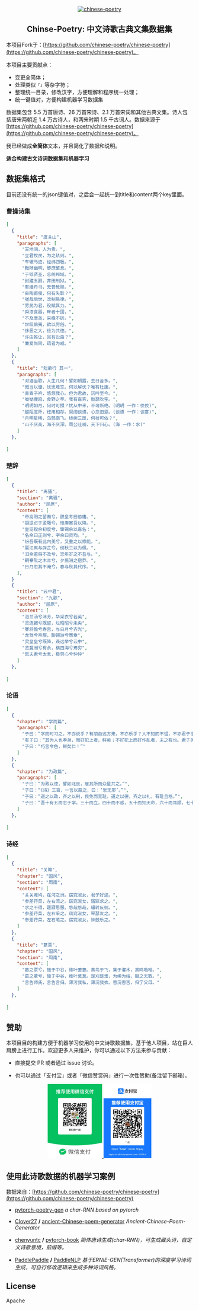<p align="center">
  <a href="https://github.com/chinese-poetry/chinese-poetry">
      <img src="https://avatars3.githubusercontent.com/u/30764933?s=200&v=4" alt="chinese-poetry">
  </a>
</p>

<h2 align="center">Chinse-Poetry: 中文诗歌古典文集数据集</h2>

本项目Fork于：[https://github.com/chinese-poetry/chinese-poetry](https://github.com/chinese-poetry/chinese-poetry)。

本项目主要贡献点：
- 变更全简体；
- 处理类似``「」``等杂字符；
- 整理统一目录，修改汉字，方便理解和程序统一处理；
- 统一键值对，方便构建机器学习数据集


数据集包含 5.5 万首唐诗、26 万首宋诗、2.1 万首宋词和其他古典文集。诗人包括唐宋两朝近 1.4 万古诗人，和两宋时期 1.5 千古词人。数据来源于[https://github.com/chinese-poetry/chinese-poetry](https://github.com/chinese-poetry/chinese-poetry)。

我已经做成**全简体**文本，并且简化了数据和说明。

**适合构建古文诗词数据集和机器学习** 


## 数据集格式
目前还没有统一的json键值对，之后会一起统一到title和content两个key里面。
### 曹操诗集
```json
[
  {
    "title": "度关山",
    "paragraphs": [
      "天地间，人为贵。",
      "立君牧民，为之轨则。",
      "车辙马迹，经纬四极。",
      "黜陟幽明，黎庶繁息。",
      "于铄贤圣，总统邦域。",
      "封建五爵，井田刑狱。",
      "有燔丹书，无普赦赎。",
      "皋陶甫侯，何有失职？",
      "嗟哉后世，改制易律。",
      "劳民为君，役赋其力。",
      "舜漆食器，畔者十国，",
      "不及唐尧，采椽不斫。",
      "世叹伯夷，欲以厉俗。",
      "侈恶之大，俭为共德。",
      "许由推让，岂有讼曲？",
      "兼爱尚同，疏者为戚。"
    ]
  },
  {
    "title": "短歌行 其一",
    "paragraphs": [
      "对酒当歌，人生几何！譬如朝露，去日苦多。",
      "慨当以慷，忧思难忘。何以解忧？唯有杜康。",
      "青青子衿，悠悠我心。但为君故，沉吟至今。",
      "呦呦鹿鸣，食野之苹。我有嘉宾，鼓瑟吹笙。",
      "明明如月，何时可掇？忧从中来，不可断绝。(明明 一作：佼佼)",
      "越陌度阡，枉用相存。契阔谈䜩，心念旧恩。(谈䜩 一作：谈宴)",
      "月明星稀，乌鹊南飞。绕树三匝，何枝可依？",
      "山不厌高，海不厌深。周公吐哺，天下归心。(海 一作：水)"
    ]
  },
  
]
```

### 楚辞
```json
[
  {
    "title": "离骚",
    "section": "离骚",
    "author": "屈原",
    "content": [
      "帝高阳之苗裔兮，朕皇考曰伯庸。",
      "摄提贞于孟陬兮，惟庚寅吾以降。",
      "皇览揆余初度兮，肇锡余以嘉名：",
      "名余曰正则兮，字余曰灵均。",
      "纷吾既有此内美兮，又重之以修能。",
      "扈江离与辟芷兮，纫秋兰以为佩。",
      "汨余若将不及兮，恐年岁之不吾与。",
      "朝搴阰之木兰兮，夕揽洲之宿莽。",
      "日月忽其不淹兮，春与秋其代序。",
    ],
  }
  {
    "title": "云中君",
    "section": "九歌",
    "author": "屈原",
    "content": [
      "浴兰汤兮沐芳，华采衣兮若英",
      "灵连蜷兮既留，烂昭昭兮未央",
      "謇将憺兮寿宫，与日月兮齐光",
      "龙驾兮帝服，聊翱游兮周章",
      "灵皇皇兮既降，猋远举兮云中",
      "览冀洲兮有余，横四海兮焉穷",
      "思夫君兮太息，极劳心兮忡忡"
    ]
  },
  
]
```

### 论语
```json
[
  {
    "chapter": "学而篇",
    "paragraphs": [
      "子曰：“学而时习之，不亦说乎？有朋自远方来，不亦乐乎？人不知而不愠，不亦君子乎？”",
      "有子曰：“其为人也孝弟，而好犯上者，鲜矣；不好犯上而好作乱者，未之有也。君子务本，本立而道生。孝弟也者，其为仁之本与！”",
      "子曰：“巧言令色，鲜矣仁！”"
    ]
  },
  {
    "chapter": "为政篇",
    "paragraphs": [
      "子曰：“为政以德，譬如北辰，居其所而众星共之。”",
      "子曰：“《诗》三百，一言以蔽之，曰：‘思无邪’。”",
      "子曰：“道之以政，齐之以刑，民免而无耻。道之以德，齐之以礼，有耻且格。”",
      "子曰：“吾十有五而志于学，三十而立，四十而不惑，五十而知天命，六十而耳顺，七十而从心所欲，不逾矩。”"
    ]
  },
  
]
```

### 诗经
```json
[
  {
    "title": "关雎",
    "chapter": "国风",
    "section": "周南",
    "content": [
      "关关雎鸠，在河之洲。窈窕淑女，君子好逑。",
      "参差荇菜，左右流之。窈窕淑女，寤寐求之。",
      "求之不得，寤寐思服。悠哉悠哉，辗转反侧。",
      "参差荇菜，左右采之。窈窕淑女，琴瑟友之。",
      "参差荇菜，左右芼之。窈窕淑女，钟鼓乐之。"
    ]
  },
  {
    "title": "葛覃",
    "chapter": "国风",
    "section": "周南",
    "content": [
      "葛之覃兮，施于中谷，维叶萋萋。黄鸟于飞，集于灌木，其鸣喈喈。",
      "葛之覃兮，施于中谷，维叶莫莫。是刈是濩，为𫄨为绤，服之无斁。",
      "言告师氏，言告言归。薄污我私，薄浣我衣。害浣害否，归宁父母。"
    ]
  },
  
]
```




## 赞助

本项目目的构建方便于机器学习使用的中文诗歌数据集，基于他人项目，站在巨人肩膀上进行工作。欢迎更多人来维护，你可以通过以下方法来参与贡献：

- 直接提交 PR 或者通过 issue 讨论。

- 也可以通过「支付宝」或者「微信赞赏码」进行一次性赞助(备注留下邮箱)。
<p align="center">
  <a href="https://github.com/chinese-poetry/chinese-poetry">
      <img src="./images/wechatpay.jpg" alt="chinese-poetry" height=200px>
      <img src="./images/alipay.jpg" alt="chinese-poetry" height=200px>
  </a>
</p>

## 使用此诗歌数据的机器学习案例

数据来自：[https://github.com/chinese-poetry/chinese-poetry](https://github.com/chinese-poetry/chinese-poetry)

- [pytorch-poetry-gen](https://github.com/justdark/pytorch-poetry-gen)  *a char-RNN based on pytorch*
- [Clover27](https://github.com/Clover27) **/** [ancient-Chinese-poem-generator](https://github.com/Clover27/ancient-Chinese-poem-generator)  *Ancient-Chinese-Poem-Generator*

- [chenyuntc](https://github.com/chenyuntc) **/** [pytorch-book](https://github.com/chenyuntc/pytorch-book/blob/master/chapter9-神经网络写诗(CharRNN)/) *简体唐诗生成(char-RNN)，可生成藏头诗，自定义诗歌意境，前缀等。*
- [PaddlePaddle](https://github.com/PaddlePaddle) **/** [PaddleNLP](https://github.com/PaddlePaddle/PaddleNLP#%E4%BA%A4%E4%BA%92%E5%BC%8Fnotebook%E6%95%99%E7%A8%8B) *基于ERNIE-GEN(Transformer)的深度学习诗词生成，可自行修改逻辑来生成多种诗词风格。*

</details>

## License
Apache
